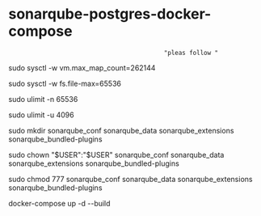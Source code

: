 # sonarqube-postgres-docker-compose

                                               "pleas follow "

sudo sysctl -w vm.max_map_count=262144

sudo sysctl -w fs.file-max=65536

sudo ulimit -n 65536

sudo ulimit -u 4096
  
sudo mkdir sonarqube_conf sonarqube_data sonarqube_extensions sonarqube_bundled-plugins 

sudo chown "$USER":"$USER" sonarqube_conf sonarqube_data sonarqube_extensions sonarqube_bundled-plugins 

sudo chmod 777 sonarqube_conf sonarqube_data sonarqube_extensions sonarqube_bundled-plugins

docker-compose  up -d --build

